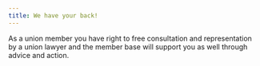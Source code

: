 ```yaml
---
title: We have your back!
---
```

As a union member you have right to free consultation and representation by a union lawyer and the member base will support you as well through advice and action.

